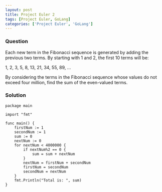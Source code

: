 ```yaml
---
layout: post
title: Project Euler 2
tags: [Project Euler, GoLang]
categories: ['Project Euler', 'GoLang'] 
---
```


### Question

Each new term in the Fibonacci sequence is generated by adding the previous two terms. 
By starting with 1 and 2, the first 10 terms will be:


1, 2, 3, 5, 8, 13, 21, 34, 55, 89, ...


By considering the terms in the Fibonacci sequence whose values do not exceed 
four million, find the sum of the even-valued terms.


### Solution

```
package main

import "fmt"

func main() {
	firstNum := 1
	secondNum := 1
	sum := 0
	nextNum := 0
	for nextNum < 4000000 {
		if nextNum%2 == 0 {
			sum = sum + nextNum
		}
		nextNum = firstNum + secondNum
		firstNum = secondNum
		secondNum = nextNum
	}
	fmt.Println("Total is: ", sum)
}

```